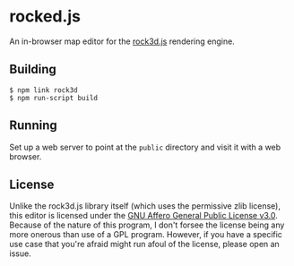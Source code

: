 rocked.js
=========
An in-browser map editor for the [rock3d.js][1] rendering engine.

[1]: https://github.com/AlexMax/rock3d.js

Building
--------
```
$ npm link rock3d
$ npm run-script build
```

Running
-------
Set up a web server to point at the `public` directory and visit it with
a web browser.

License
-------
Unlike the rock3d.js library itself (which uses the permissive zlib license),
this editor is licensed under the [GNU Affero General Public License v3.0][1].
Because of the nature of this program, I don't forsee the license being any
more onerous than use of a GPL program.  However, if you have a specific use
case that you're afraid might run afoul of the license, please open an issue. 

[1]: https://www.gnu.org/licenses/agpl-3.0.en.html
